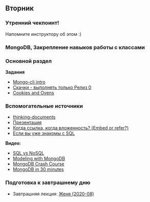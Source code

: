 ## Вторник

### Утренний чекпоинт!

Напомните инструктору об этом :)

### MongoDB, Закрепление навыков работы с классами
### Основной раздел

**Задания**
- [Mongo-cli intro](../../../../mongo-cli-intro)
- [Скачки - выполнять только Релиз 0](../../../../core-mongo-associations-races)
- [Cookies and Ovens](../../../../cookies-and-ovens-challenge)

### Вспомогательные источники

- [thinking-documents](https://www.mongodb.com/blog/post/thinking-documents-part-1?jmp=docs)
- [Презентация](https://www.mongodb.com/presentations/webinar-back-to-basics-thinking-in-documents)
- [Когда ссылка, когда вложенность? (Embed or refer?)](https://blog.couchbase.com/data-modelling-when-embed-or-refer/)
- [Если вы уже знакомы с SQL](https://gist.github.com/aponxi/4380516)

**Видео:**
- [SQL vs NoSQL](https://www.youtube.com/watch?v=ZS_kXvOeQ5Y&t=770s)
- [Modeling with MongoDB](https://www.youtube.com/watch?v=4rhKKFbbYT4&t=173s)
- [MongoDB Crash Course](https://www.youtube.com/watch?v=-56x56UppqQ)
- [MongoDB in 30 minutes](https://www.youtube.com/watch?v=pWbMrx5rVBE)

### Подготовка к завтрашнему дню

* Завтрашняя лекция: [Женя (2020-08)](https://www.youtube.com/watch?v=64o9LnWpYWc&list=PL8NGcSL3ZP-_tTReN_spNfCi-6D4Ox-0o&index=10&t=0s)
